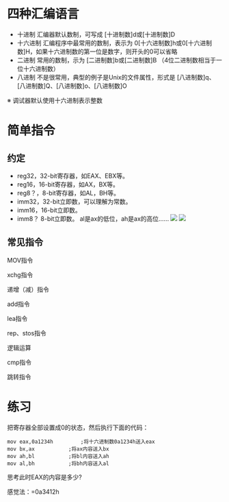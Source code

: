 # 四种汇编语言
- 十进制
汇编器默认数制，可写成 [十进制数]d或[十进制数]D
- 十六进制
汇编程序中最常用的数制，表示为 0[十六进制数]h或0[十六进制数]H，如果十六进制数的第一位是数字，则开头的0可以省略
- 二进制
常用的数制，示为 [二进制数]b或[二进制数]B
（4位二进制数相当于一位十六进制数）
- 八进制
不是很常用，典型的例子是Unix的文件属性，形式是 [八进制数]q、[八进制数]Q、[八进制数]o、[八进制数]O

※ 调试器默认使用十六进制表示整数

# 简单指令
## 约定
- reg32，32-bit寄存器，如EAX、EBX等。
- reg16，16-bit寄存器，如AX，BX等。
- reg8？，8-bit寄存器，如AL，BH等。
- imm32，32-bit立即数，可以理解为常数。
- imm16，16-bit立即数。
- imm8？ 8-bit立即数。
al是ax的低位，ah是ax的高位……
![](http://m0nst3r.me/usr/uploads/2017/11/2905182369.png)
![](http://m0nst3r.me/usr/uploads/2017/11/1975533938.png)


## 常见指令
MOV指令

 xchg指令
 
递增（减）指令

add指令

lea指令

rep、stos指令

逻辑运算

cmp指令

跳转指令

# 练习
把寄存器全部设置成0的状态，然后执行下面的代码：
```
mov eax,0a1234h			;将十六进制数0a1234h送入eax
mov bx,ax			;将ax内容送入bx
mov ah,bl			;将bl内容送入ah
mov al,bh			;将bh内容送入al
```
思考此时EAX的内容是多少?

感觉法：=0a3412h
